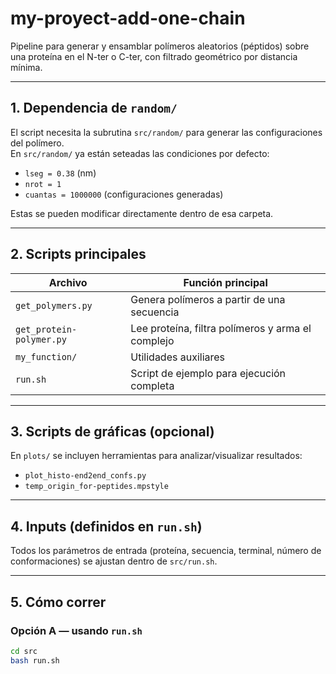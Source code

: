 # my-proyect-add-one-chain

Pipeline para generar y ensamblar polímeros aleatorios (péptidos) sobre una proteína en el N-ter o C-ter, con filtrado geométrico por distancia mínima.

---

## 1. Dependencia de `random/`

El script necesita la subrutina `src/random/` para generar las configuraciones del polímero.  
En `src/random/` ya están seteadas las condiciones por defecto:

- `lseg = 0.38`  (nm)
- `nrot = 1`
- `cuantas = 1000000`  (configuraciones generadas)

Estas se pueden modificar directamente dentro de esa carpeta.

---

## 2. Scripts principales

| Archivo                         | Función principal                                  |
|----------------------------------|----------------------------------------------------|
| `get_polymers.py`               | Genera polímeros a partir de una secuencia         |
| `get_protein-polymer.py`        | Lee proteína, filtra polímeros y arma el complejo  |
| `my_function/`                 | Utilidades auxiliares                              |
| `run.sh`                        | Script de ejemplo para ejecución completa          |

---

## 3. Scripts de gráficas (opcional)

En `plots/` se incluyen herramientas para analizar/visualizar resultados:

- `plot_histo-end2end_confs.py`
- `temp_origin_for-peptides.mpstyle`

---

## 4. Inputs (definidos en `run.sh`)

Todos los parámetros de entrada (proteína, secuencia, terminal, número de conformaciones) se ajustan dentro de `src/run.sh`.

---

## 5. Cómo correr

### Opción A — usando `run.sh`

```bash
cd src
bash run.sh






